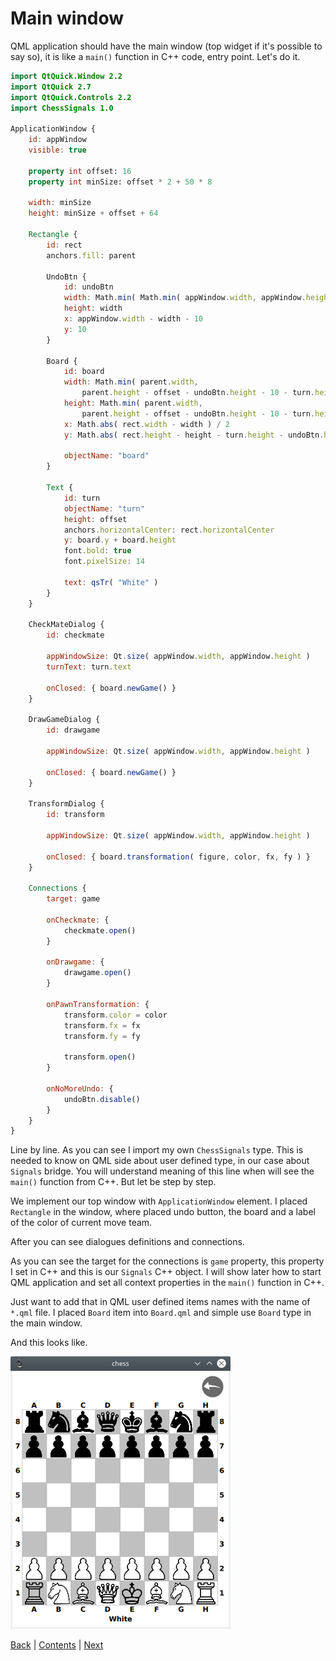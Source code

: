 # Main window

QML application should have the main window (top widget if it's possible to say so),
it is like a `main()` function in C\+\+ code, entry point. Let's do it.

```qml
import QtQuick.Window 2.2
import QtQuick 2.7
import QtQuick.Controls 2.2
import ChessSignals 1.0

ApplicationWindow {
    id: appWindow
    visible: true

    property int offset: 16
    property int minSize: offset * 2 + 50 * 8

    width: minSize
    height: minSize + offset + 64

    Rectangle {
        id: rect
        anchors.fill: parent

        UndoBtn {
            id: undoBtn
            width: Math.min( Math.min( appWindow.width, appWindow.height ) / 10, 64 )
            height: width
            x: appWindow.width - width - 10
            y: 10
        }

        Board {
            id: board
            width: Math.min( parent.width,
                parent.height - offset - undoBtn.height - 10 - turn.height )
            height: Math.min( parent.width,
                parent.height - offset - undoBtn.height - 10 - turn.height )
            x: Math.abs( rect.width - width ) / 2
            y: Math.abs( rect.height - height - turn.height - undoBtn.height - 10 ) / 2 + undoBtn.height + 10

            objectName: "board"
        }

        Text {
            id: turn
            objectName: "turn"
            height: offset
            anchors.horizontalCenter: rect.horizontalCenter
            y: board.y + board.height
            font.bold: true
            font.pixelSize: 14

            text: qsTr( "White" )
        }
    }

    CheckMateDialog {
        id: checkmate

        appWindowSize: Qt.size( appWindow.width, appWindow.height )
        turnText: turn.text

        onClosed: { board.newGame() }
    }

    DrawGameDialog {
        id: drawgame

        appWindowSize: Qt.size( appWindow.width, appWindow.height )

        onClosed: { board.newGame() }
    }

    TransformDialog {
        id: transform

        appWindowSize: Qt.size( appWindow.width, appWindow.height )

        onClosed: { board.transformation( figure, color, fx, fy ) }
    }

    Connections {
        target: game

        onCheckmate: {
            checkmate.open()
        }

        onDrawgame: {
            drawgame.open()
        }

        onPawnTransformation: {
            transform.color = color
            transform.fx = fx
            transform.fy = fy

            transform.open()
        }

        onNoMoreUndo: {
            undoBtn.disable()
        }
    }
}
```

Line by line. As you can see I import my own `ChessSignals` type. This is needed to know on QML
side about user defined type, in our case about `Signals` bridge. You will understand meaning of this
line when will see the `main()` function from C\+\+. But let be step by step.

We implement our top window with `ApplicationWindow` element. I placed `Rectangle` in the window,
where placed undo button, the board and a label of the color of current move team.

After you can see dialogues definitions and connections.

As you can see the target for the connections is `game` property, this property I set in C\+\+
and this is our `Signals` C\+\+ object. I will show later how to start QML application and set
all context properties in the `main()` function in C\+\+.

Just want to add that in QML user defined items names with the name of `*.qml` file.
I placed `Board` item into `Board.qml` and simple use `Board` type in the main window.

And this looks like.

![](img/chess.png)

[Back](board.md) | [Contents](../README.md) | [Next](dialog.md)

